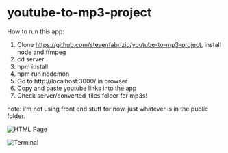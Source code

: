 # youtube-to-mp3-project

How to run this app:

1. Clone https://github.com/stevenfabrizio/youtube-to-mp3-project, install node and ffmpeg
2. cd server
3. npm install
4. npm run nodemon
5. Go to http://localhost:3000/ in browser
6. Copy and paste youtube links into the app
7. Check server/converted_files folder for mp3s!

note: i'm not using front end stuff for now. just whatever is in the public folder.

![](https://cdn.discordapp.com/attachments/840740146176851979/966253883615748136/unknown.png "HTML Page")

![](https://cdn.discordapp.com/attachments/840740146176851979/966255497936244776/unknown.png "Terminal")
